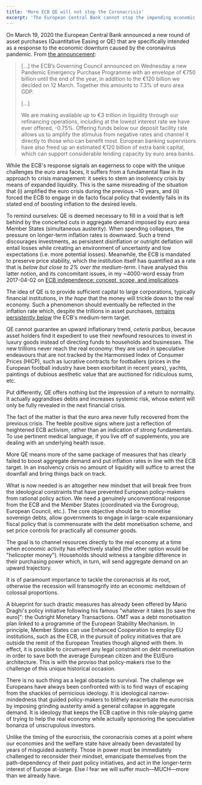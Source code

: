```yaml
---
title: 'More ECB QE will not stop the Coronacrisis'
excerpt: 'The European Central Bank cannot stop the impending economic crisis by means of liquidity. We need debt monetisation.'
---
```


On March 19, 2020 the European Central Bank announced a new round of
asset purchases (Quantitative Easing or QE) that are specifically
intended as a response to the economic downturn caused by the
coronavirus pandemic.  From [the
announcement](https://www.ecb.europa.eu/press/blog/date/2020/html/ecb.blog200319~11f421e25e.en.html):

> […] the ECB’s Governing Council announced on Wednesday a new Pandemic
> Emergency Purchase Programme with an envelope of €750 billion until
> the end of the year, in addition to the €120 billion we decided on 12
> March. Together this amounts to 7.3% of euro area GDP.
>
> […]
>
> We are making available up to €3 trillion in liquidity through our
> refinancing operations, including at the lowest interest rate we have
> ever offered, -0.75%. Offering funds below our deposit facility rate
> allows us to amplify the stimulus from negative rates and channel it
> directly to those who can benefit most. European banking supervisors
> have also freed up an estimated €120 billion of extra bank capital,
> which can support considerable lending capacity by euro area banks.

While the ECB's response signals an eagerness to cope with the unique
challenges the euro area faces, it suffers from a fundamental flaw in
its approach to crisis management: it seeks to stem an insolvency crisis
by means of expanded liquidity.  This is the same misreading of the
situation that (i) amplified the euro crisis during the previous ~10
years, and (ii) forced the ECB to engage in de facto fiscal policy that
evidently fails in its stated end of boosting inflation to the desired
levels.

To remind ourselves: QE is deemed necessary to fill in a void that is
left behind by the concerted cuts in aggregate demand imposed by euro
area Member States (simultaneous austerity).  When spending collapses,
the pressure on longer-term inflation rates is downward.  Such a trend
discourages investments, as persistent disinflation or outright
deflation will entail losses while creating an environment of
uncertainty and low expectations (i.e. more potential losses).
Meanwhile, the ECB is mandated to preserve price stability, which the
institution itself has quantified as a rate that is _below but close to
2% over the medium-term_.  I have analysed this latter notion, and its
concomitant issues, in my ~4000-word essay from 2017-04-02 on [ECB
independence: concept, scope, and
implications](https://protesilaos.com/ecb-independence-review/).

The idea of QE is to provide sufficient capital to large corporations,
typically financial institutions, _in the hope_ that the money will
trickle down to the real economy.  Such a phenomenon should eventually
be reflected in the inflation rate which, despite the trillions in asset
purchases, [remains persistently
below](https://www.ecb.europa.eu/mopo/html/index.en.html) the ECB's
medium-term target.

QE cannot guarantee an upward inflationary trend, _ceteris paribus_,
because asset holders find it expedient to use their newfound resources
to invest in luxury goods instead of directing funds to households and
businesses.  The new trillions never reach the real economy: they are
used in speculative endeavours that are not tracked by the Harmonised
Index of Consumer Prices (HICP), such as lucrative contracts for
footballers (prices in the European football industry have been
exorbitant in recent years), yachts, paintings of dubious aesthetic
value that are auctioned for ridiculous sums, etc.

Put differently, QE offers nothing but the impression of a return to
normality.  It actually aggrandises debts and increases systemic risk,
whose extent will only be fully revealed in the next financial crisis.

The fact of the matter is that the euro area never fully recovered from
the previous crisis.  The feeble positive signs where just a reflection
of heightened ECB activism, rather than an indication of strong
fundamentals.  To use pertinent medical language, if you live off of
supplements, you are dealing with an underlying health issue.

More QE means more of the same package of measures that has clearly
failed to boost aggregate demand and put inflation rates in line with
the ECB target.  In an insolvency crisis no amount of liquidity will
suffice to arrest the downfall and bring things back on track.

What is now needed is an altogether new mindset that will break free
from the ideological constraints that have prevented European
policy-makers from rational policy action.  We need a genuinely
unconventional response from the ECB and the Member States (coordinated
via the Eurogroup, European Council, etc.).  The core objective should
be to monetise sovereign debts, allow governments to engage in
large-scale expansionary fiscal policy that is commensurate with the
debt monetisation scheme, and set price controls for practically all
consumer goods.

The goal is to channel resources directly to the real economy at a time
when economic activity has effectively stalled (the other option would
be "helicopter money").  Households should witness a tangible difference
in their purchasing power which, in turn, will send aggregate demand on
an upward trajectory.

It is of paramount importance to tackle the coronacrisis at its root,
otherwise the recession will transmogrify into an economic meltdown of
colossal proportions.

A blueprint for such drastic measures has already been offered by Mario
Draghi's policy initiative following his famous "whatever it takes [to
save the euro]": the Outright Monetary Transactions.  OMT was a debt
monetisation plan linked to a programme of the European Stability
Mechanism.  In principle, Member States can use Enhanced Cooperation to
employ EU institutions, such as the ECB, in the pursuit of policy
initiatives that are outside the remit of the European Treaties though
aligned with them.  In effect, it is possible to circumvent any legal
constraint on debt monetisation in order to save both the average
European citizen and the EU/Euro architecture.  This is with the proviso
that policy-makers rise to the challenge of this unique historical
occasion.

There is no such thing as a legal obstacle to survival.  The challenge
we Europeans have always been confronted with is to find ways of
escaping from the shackles of pernicious ideology.  It is ideological
narrow-mindedness that guided policy-makers to blithely exacerbate the
eurocrisis by imposing grinding austerity amid a general collapse in
aggregate demand.  It is ideology that keeps the ECB captive in this
role-playing game of trying to help the real economy while actually
sponsoring the speculative bonanza of unscrupulous investors.

Unlike the timing of the eurocrisis, the coronacrisis comes at a point
where our economies and the welfare state have already been devastated
by years of misguided austerity.  Those in power must be immediately
challenged to reconsider their mindset, emancipate themselves from the
path-dependency of their past policy initiatives, and act in the
longer-term interest of Europe at-large.  Else I fear we will suffer
much—MUCH—more than we already have.
